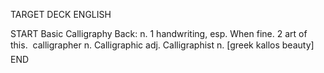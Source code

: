 TARGET DECK
ENGLISH

START
Basic
Calligraphy
Back: n. 1 handwriting, esp. When fine. 2 art of this.  calligrapher n. Calligraphic adj. Calligraphist n. [greek kallos beauty]
END
